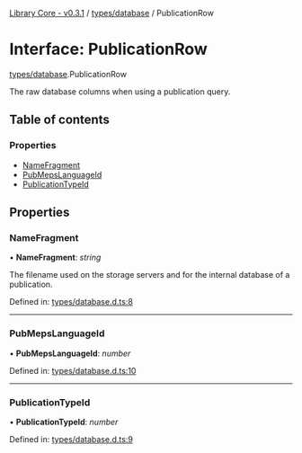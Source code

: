 [Library Core - v0.3.1](../README.md) / [types/database](../modules/types_database.md) / PublicationRow

# Interface: PublicationRow

[types/database](../modules/types_database.md).PublicationRow

The raw database columns when using a publication query.

## Table of contents

### Properties

- [NameFragment](types_database.publicationrow.md#namefragment)
- [PubMepsLanguageId](types_database.publicationrow.md#pubmepslanguageid)
- [PublicationTypeId](types_database.publicationrow.md#publicationtypeid)

## Properties

### NameFragment

• **NameFragment**: *string*

The filename used on the storage servers and for the internal database of a publication.

Defined in: [types/database.d.ts:8](https://github.com/BenShelton/library-api/blob/master/packages/core/types/database.d.ts#L8)

___

### PubMepsLanguageId

• **PubMepsLanguageId**: *number*

Defined in: [types/database.d.ts:10](https://github.com/BenShelton/library-api/blob/master/packages/core/types/database.d.ts#L10)

___

### PublicationTypeId

• **PublicationTypeId**: *number*

Defined in: [types/database.d.ts:9](https://github.com/BenShelton/library-api/blob/master/packages/core/types/database.d.ts#L9)
